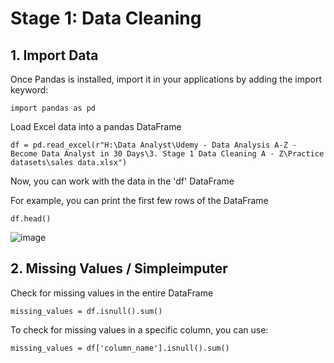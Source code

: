# Stage 1: Data Cleaning
## 1. Import Data
Once Pandas is installed, import it in your applications by adding the import keyword:
```
import pandas as pd
```
Load Excel data into a pandas DataFrame
```
df = pd.read_excel(r"H:\Data Analyst\Udemy - Data Analysis A-Z - Become Data Analyst in 30 Days\3. Stage 1 Data Cleaning A - Z\Practice datasets\sales data.xlsx")
```
Now, you can work with the data in the 'df' DataFrame

For example, you can print the first few rows of the DataFrame
```
df.head()
```
![image](https://github.com/asmshkhaws/SALES_DATA_PYTHON/assets/119579424/50a78a4b-1322-4580-8e6c-13aa38b38e19)

## 2. Missing Values / Simpleimputer
Check for missing values in the entire DataFrame
```
missing_values = df.isnull().sum()
```
To check for missing values in a specific column, you can use:
```
missing_values = df['column_name'].isnull().sum()
```
